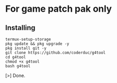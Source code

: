 # For game patch pak only
## Installing
```
termux-setup-storage
pkg update && pkg upgrade -y
pkg install git -y
git clone https://github.com/coderduc/g4tool
cd g4tool
chmod +x g4tool
bash g4tool
```
[>] Done.
